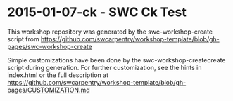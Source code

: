 
2015-01-07-ck - SWC Ck Test
=====================================================
This workshop repository was generated by the swc-workshop-create script from
https://github.com/swcarpentry/workshop-template/blob/gh-pages/swc-workshop-create

Simple customizations have been done by the swc-workshop-createcreate script
during generation. For further customization, see the hints in index.html
or the full description at
https://github.com/swcarpentry/workshop-template/blob/gh-pages/CUSTOMIZATION.md
  
